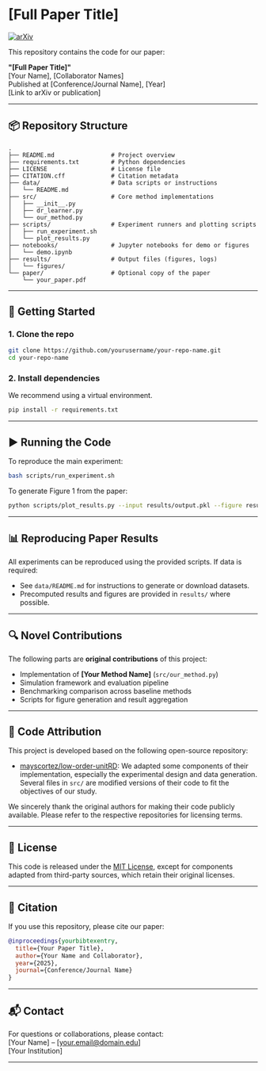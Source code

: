 
# [Full Paper Title]

[![arXiv](https://img.shields.io/badge/arXiv-XXXX.XXXXX-b31b1b.svg)](https://arxiv.org/abs/XXXX.XXXXX)

This repository contains the code for our paper:

**"[Full Paper Title]"**  
[Your Name], [Collaborator Names]  
Published at [Conference/Journal Name], [Year]  
[Link to arXiv or publication]

---

## 📦 Repository Structure

```
.
├── README.md                # Project overview
├── requirements.txt         # Python dependencies
├── LICENSE                  # License file
├── CITATION.cff             # Citation metadata
├── data/                    # Data scripts or instructions
│   └── README.md
├── src/                     # Core method implementations
│   ├── __init__.py
│   ├── dr_learner.py
│   └── our_method.py
├── scripts/                 # Experiment runners and plotting scripts
│   ├── run_experiment.sh
│   └── plot_results.py
├── notebooks/               # Jupyter notebooks for demo or figures
│   └── demo.ipynb
├── results/                 # Output files (figures, logs)
│   └── figures/
└── paper/                   # Optional copy of the paper
    └── your_paper.pdf
```

---

## 🚀 Getting Started

### 1. Clone the repo

```bash
git clone https://github.com/yourusername/your-repo-name.git
cd your-repo-name
```

### 2. Install dependencies

We recommend using a virtual environment.

```bash
pip install -r requirements.txt
```

---

## ▶️ Running the Code

To reproduce the main experiment:

```bash
bash scripts/run_experiment.sh
```

To generate Figure 1 from the paper:

```bash
python scripts/plot_results.py --input results/output.pkl --figure results/figures/figure1.pdf
```

---

## 📊 Reproducing Paper Results

All experiments can be reproduced using the provided scripts. If data is required:
- See `data/README.md` for instructions to generate or download datasets.
- Precomputed results and figures are provided in `results/` where possible.

---

## 🔍 Novel Contributions

The following parts are **original contributions** of this project:

- Implementation of **[Your Method Name]** (`src/our_method.py`)
- Simulation framework and evaluation pipeline
- Benchmarking comparison across baseline methods
- Scripts for figure generation and result aggregation

---

## 🙏 Code Attribution

This project is developed based on the following open-source repository:

- [mayscortez/low-order-unitRD](https://github.com/mayscortez/low-order-unitRD):
  We adapted some components of their implementation, especially the experimental design and data generation. Several files in `src/` are modified versions of their code to fit the objectives of our study.

We sincerely thank the original authors for making their code publicly available. Please refer to the respective repositories for licensing terms.

---

## 📄 License

This code is released under the [MIT License](LICENSE), except for components adapted from third-party sources, which retain their original licenses.

---

## 📝 Citation

If you use this repository, please cite our paper:

```bibtex
@inproceedings{yourbibtexentry,
  title={Your Paper Title},
  author={Your Name and Collaborator},
  year={2025},
  journal={Conference/Journal Name}
}
```

---

## 📬 Contact

For questions or collaborations, please contact:  
[Your Name] – [your.email@domain.edu]  
[Your Institution]

---
